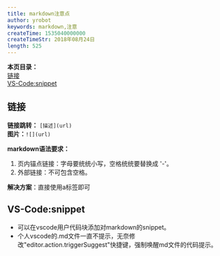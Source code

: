 ```yaml
---
title: markdown注意点
author: yrobot
keywords: markdown,注意
createTime: 1535040000000
createTimeStr: 2018年08月24日
length: 525
---
```


__本页目录：__   
[链接](#url)  
[VS-Code:snippet](#snippet)  

<a id='url'></a>

## 链接
__链接跳转：__ `[描述](url)`  
__图片：__`![](url)`  

__markdown语法要求：__  
1. 页内锚点链接：字母要统统小写，空格统统要替换成 '-'。  
2. 外部链接：不可包含空格。  

__解决方案__：直接使用a标签即可  

<a id='snippet'></a>

## VS-Code:snippet

- 可以在vscode用户代码块添加对markdown的snippet。
- 个人vscode的.md文件一直不提示，无奈修改"editor.action.triggerSuggest"快捷键，强制唤醒md文件的代码提示。

